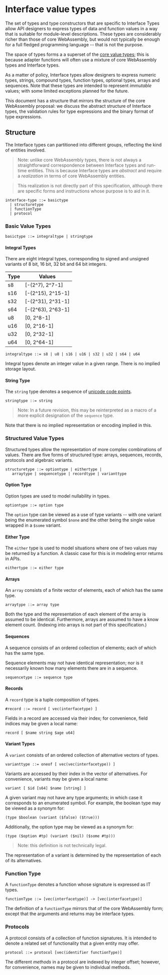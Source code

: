 # Interface value types

The set of types and type constructors that are specific to Interface Types
allow API designers to express types of data and function values in a way that
is suitable for module-level descriptions. These types are considerably richer
than those of core WebAssembly, but would not typically be enough for a full
fledged programming language -- that is not the purpose.

The space of types forms a a superset of the
[core value types](https://webassembly.github.io/spec/core/syntax/types.html#value-types);
this is because adapter functions will often use a mixture of core WebAssembly
types and Interface types.

As a matter of policy, Interface types allow designers to express numeric types,
strings, compound types, function types, optional types, arrays and
sequences. Note that these types are intended to represent _immutable_ values;
with some limited exceptions planned for the future.

This document has a structure that mirrors the structure of the core WebAssembly
proposal: we discuss the abstract structure of Interface types, the validation
rules for type expressions and the binary format of type expressions.

## Structure

The Interface types can partitioned into different groups, reflecting the kind of entities involved.

>Note: unlike core WebAssembly types, there is not always a straightforward
>correspondence between Interface types and run-time entities. This is because
>Interface types are _abstract_ and require a _realization_ in terms of core
>WebAssembly entities.

>This realization is not directly part of this specification, although there are
>specific forms and instructions whose purpose is to aid in it.

```
interface-type ::= basictype
  | structuretype 
  | functionType
  | protocol
```


### Basic Value Types

```
basictype ::= integraltype | stringtype
```

#### Integral Types

There are eight integral types, corresponding to signed and unsigned variants of
8 bit, 16 bit, 32 bit and 64 bit integers.

| Type | Values            |
|------|-------------------|
| s8   | [-(2^7), 2^7-1]   |
| s16  | [-(2^15), 2^15-1] |
| s32  | [-(2^31), 2^31-1] |
| s64  | [-(2^63), 2^63-1] |
| u8   | [0, 2^8-1]        |
| u16  | [0, 2^16-1]       |
| u32  | [0, 2^32-1]       |
| u64  | [0, 2^64-1]       |


```
integraltype ::= s8 | u8 | s16 | u16 | s32 | u32 | s64 | u64
```

Integral types denote an integer value in a given range. There is no implied
storage layout.

#### String Type

The `string` type denotes a sequence of
[unicode code points](https://www.unicode.org/glossary/#code_point).


```
stringtype ::= string
```

>Note: In a future revision, this may be reinterpreted as a macro of a more
>explicit designation of the `sequence` type.

Note that there is no implied representation or encoding implied in this.


### Structured Value Types

Structured types allow the representation of more complex combinations of
values. There are five forms of structured type: arrays, sequences, records,
protocols and algebraic variants.

```
structuretype ::= optiontype | eithertype |
   arraytype | sequencetype | recordtype | varianttype
```

#### Option Type

Option types are used to model nullability in types.

```
optiontype ::= option type
```

The `option` type can be viewed as a use of type variants -- with one variant
being the enumerated symbol `$none` and the other being the single value wrapped
in a `$some` variant.

#### Either Type

The `either` type is used to model situations where one of two values may be
returned by a function. A classic case for this is in modeling error returns in
APIs.

```
eithertype ::= either type
```

#### Arrays

An `array` consists of a finite vector of elements, each of which has the same
type.

```
arraytype ::= array type
```

Both the type and the representation of each element of the array is assumed to
be identical. Furthermore, arrays are assumed to have a know element
count. (Indexing into arrays is not part of this specification.)

#### Sequences

A sequence consists of an ordered collection of elements; each of which has the
same type.

Sequence elements may not have identical representation; nor is it necessarily
known how many elements there are in a sequence.

```
sequencetype ::= sequence type
```

#### Records

A `record` type is a tuple composition of types. 

```
#record ::= record [ vec(interfacetype) ]
```

Fields in a record are accessed via their index; for convenience, field indices
may be given a local name:

```
record [ $name string $age u64]
```

#### Variant Types

A `variant` consists of an ordered collection of alternative vectors of types.

```
varianttype ::= oneof [ vec(vec(interfacetype)) ]
```

Variants are accessed by their index in the vector of alternatives. For
convenience, variants may be given a local name:

```
variant [ $id [s64] $name [string] ]
```

A given variant may not have any type arguments; in which case it corresponds to
an enumerated symbol. For example, the boolean type may be viewed as a synonym
for:

```
(type $boolean (variant ($false) ($true)))
```

Additionally, the option type may be viewed as a synonym for:

```
(type ($option #tp) (variant ($nil) ($some #tp)))
```

>Note: this definition is not technically legal.

The representation of a variant is determined by the representation of each of
its alternatives.

### Function Type

A `functionType` denotes a function whose signature is expressed as IT types.

```
functionType ::= [vec(interfacetype)] -> [vec(interfacetype)]
```

The definition of a `functionType` mirrors that of the core WebAssembly form;
except that the arguments and returns may be interface types.

### Protocols

A protocol consists of a collection of function signatures. It is intended to
denote a related set of functionality that a given entity may offer.

```
protocol ::= protocol [vec(identifier functionType)]
```

The different _methods_ in a protocol are indexed by integer offset; however,
for convenience, names may be given to individual methods.


